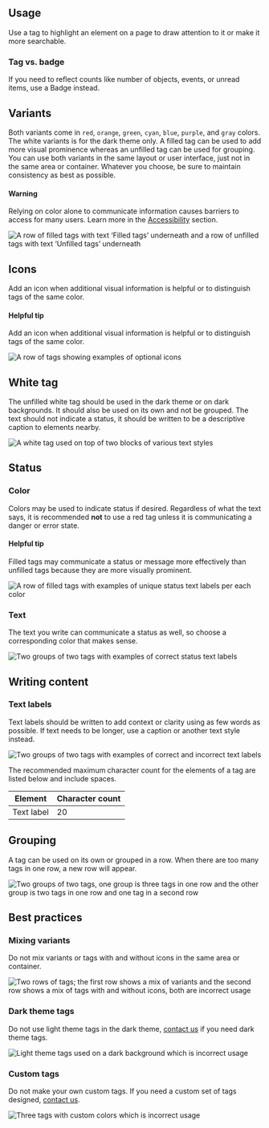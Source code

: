 
## Usage

Use a tag to highlight an element on a page to draw attention to it or make it 
more searchable.


### Tag vs. badge

If you need to reflect counts like number of objects, events, or unread items, 
use a Badge instead.


## Variants

Both variants come in `red`, `orange`, `green`, `cyan`, `blue`, `purple`, and 
`gray` colors. The white variants is for the dark theme only. A filled tag can 
be used to add more visual prominence whereas an unfilled tag can be used for 
grouping. You can use both variants in the same layout or user interface, just 
not in the same area or container. Whatever you choose, be sure to maintain 
consistency as best as possible.

<rh-alert state="warning">
  <h4 slot="header">Warning</h4>
  <p>Relying on color alone to communicate information causes barriers to access for many users. Learn more in the <a href="/accessibility">Accessibility</a> section.</p>
</rh-alert>

<uxdot-example width-adjustment="404px">
  <img src="{{ '../tag-variants-colors.png' | url }}" alt="A row of filled tags with text ‘Filled tags’ underneath and a row 
        of unfilled tags with text ‘Unfilled tags’ underneath">
</uxdot-example>


## Icons

Add an icon when additional visual information is helpful or to distinguish tags 
of the same color.

<rh-alert state="info">
  <h4 slot="header">Helpful tip</h4>
  <p>Add an icon when additional visual information is helpful or to distinguish tags of the same color.</p>
</rh-alert>

<uxdot-example width-adjustment="475px">
  <img src="{{ '../tag-icons.png' | url }}" alt="A row of tags showing examples of optional icons">
</uxdot-example>


## White tag

The unfilled white tag should be used in the dark theme or on dark backgrounds. 
It should also be used on its own and not be grouped. The text should not 
indicate a status, it should be written to be a descriptive caption to elements 
nearby.

<uxdot-example width-adjustment="1000px" variant="full" alignment="left" no-border>
  <img src="{{ '../tag-white-tag.png' | url }}" alt="A white tag used on top of two blocks of various text styles">
</uxdot-example>


## Status

### Color

Colors may be used to indicate status if desired. Regardless of what the text 
says, it is recommended **not** to use a red tag unless it is 
communicating a danger or error state.

<rh-alert state="info">
  <h4 slot="header">Helpful tip</h4>
  <p>Filled tags may communicate a status or message more effectively than unfilled tags because they are more visually prominent.</p>
</rh-alert>

<uxdot-example width-adjustment="503px">
  <img src="{{ '../tag-status-color.png' | url }}" alt="A row of filled tags with examples of unique status text labels per each color">
</uxdot-example>


### Text

The text you write can communicate a status as well, so choose a corresponding 
color that makes sense.

<uxdot-example width-adjustment="566px">
  <img src="{{ '../tag-status-text.png' | url }}" alt="Two groups of two tags with examples of correct status text labels">
</uxdot-example>


## Writing content

### Text labels

Text labels should be written to add context or clarity using as few words as 
possible. If text needs to be longer, use a caption or another text style 
instead.

<uxdot-example width-adjustment="500px">
  <img src="{{ '../tag-text-labels.png' | url }}" alt="Two groups of two tags with examples of correct and incorrect text labels">
</uxdot-example>


The recommended maximum character count for the elements of a tag are listed below and include spaces.

<rh-table>
  <table>
    <thead>
      <tr>
        <th scope="col" data-label="Element">Element</th>
        <th scope="col" data-label="Character count">Character count</th>
      </tr>
    </thead>
    <tbody>
      <tr>
        <td data-label="Element">Text label</td>
        <td data-label="Character count">20</td>
      </tr>
    </tbody>
  </table>
</rh-table>


## Grouping

A tag can be used on its own or grouped in a row. When there are too many tags 
in one row, a new row will appear.

<uxdot-example width-adjustment="698px">
  <img src="{{ '../tag-grouping.png' | url }}" alt="Two groups of two tags, one group is three tags in one row and the other group is two tags in one row and one tag in a second row">
</uxdot-example>


## Best practices

### Mixing variants

Do not mix variants or tags with and without icons in the same area or 
container.

<uxdot-example width-adjustment="458px" danger>
  <img src="{{ '../tag-best-practice-1.png' | url }}" alt="Two rows of tags; the first row shows a mix of variants and the second row shows a mix of tags with and without icons, both are incorrect usage">
</uxdot-example>


### Dark theme tags

Do not use light theme tags in the dark theme, [contact us][contact] if you need 
dark theme tags.

<uxdot-example width-adjustment="522px" danger>
  <img src="{{ '../tag-best-practice-2.png' | url }}" alt="Light theme tags used on a dark background which is incorrect usage">
</uxdot-example>


### Custom tags

Do not make your own custom tags. If you need a custom set of tags designed, 
[contact us][contact].

<uxdot-example width-adjustment="232px" danger>
  <img src="{{ '../tag-best-practice-3.png' | url }}" alt="Three tags with custom colors which is incorrect usage">
</uxdot-example>


[contact]: https://github.com/RedHat-UX/red-hat-design-system/discussions
